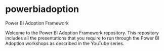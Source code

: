 # powerbiadoption
Power BI Adoption Framework

Welcome to the Power BI Adoption Framework repository. This repository includes all the presentations that you require to run through the Power BI Adoption workshops as described in the YouTube series. 
